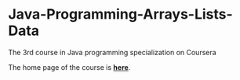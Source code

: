 <h1> Java-Programming-Arrays-Lists-Data</h1>
The 3rd course in Java programming specialization on Coursera
<p>The home page of the course is <b><a href="https://www.coursera.org/learn/java-programming-arrays-lists-data/home/week/1">here</a></b>.</p>
